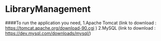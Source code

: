 # LibraryManagement

####To run the application you need,
1.Apache Tomcat (link to download : https://tomcat.apache.org/download-90.cgi )
2.MySQL (link to download : https://dev.mysql.com/downloads/mysql/)
